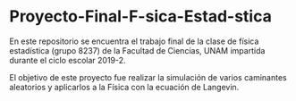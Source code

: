 # Proyecto-Final-F-sica-Estad-stica
En este repositorio se encuentra el trabajo final de la clase de física estadística (grupo 8237) de la Facultad de Ciencias, UNAM impartida durante el ciclo escolar 2019-2.

El objetivo de este proyecto fue realizar la simulación de varios caminantes aleatorios y aplicarlos a la Física con la ecuación de Langevin.
